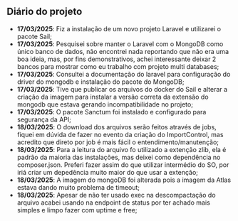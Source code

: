 ## Diário do projeto

- **17/03/2025**: Fiz a instalação de um novo projeto Laravel e utilizarei o pacote Sail;
- **17/03/2025**: Pesquisei sobre manter o Laravel com o MongoDB como único banco de dados, não encontrei nada reportando que não era uma boa ideia, mas, por fins demonstrativos, achei interessante deixar 2 bancos para mostrar como eu trabalho com projeto multi databases;
- **17/03/2025**: Consultei a documentação do laravel para configuração do driver do mongodb e instalação do pacote do MongoDB;
- **17/03/2025**: Tive que publicar os arquivos do docker do Sail e alterar a criação da imagem para instalar a versão correta da extensão do mongodb que estava gerando incompatibilidade no projeto;
- **17/03/2025**: O pacote Sanctum foi instalado e configurado para segurança da API;
- **18/03/2025**: O download dos arquivos serão feitos através de jobs, fiquei em dúvida de fazer no evento da criação do ImportControl, mas acredito que direto por job é mais fácil o entendimento/manutenção;
- **18/03/2025**: Para a leitura do arquivo fo utilizado a extenção zlib, ela é padrão da maioria das instalações, mas deixei como dependência no composer.json. Preferi fazer assim do que utilizar intermédio do SO, por iriá criar um depedência muito maior do que usar a extenção;
- **18/03/2025**: A imagem do mongoDB foi alterada pois a imagem da Atlas estava dando muito problema de timeout;
- **18/03/2025**: Apesar de não ter usado exec na descompactação do arquivo acabei usando na endpoint de status por ter achado mais simples e limpo fazer com uptime e free;